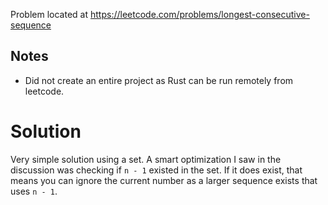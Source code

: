 Problem located at https://leetcode.com/problems/longest-consecutive-sequence

## Notes
- Did not create an entire project as Rust can be run remotely from leetcode.

# Solution
Very simple solution using a set. A smart optimization I saw in the discussion was checking if `n - 1` existed in the set. 
If it does exist, that means you can ignore the current number as a larger sequence exists that uses `n - 1`.